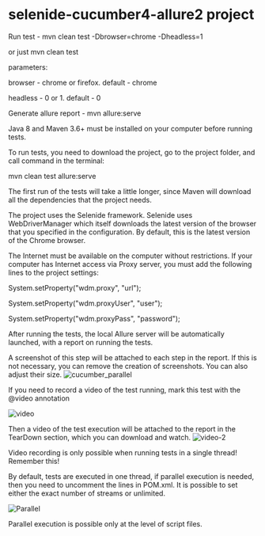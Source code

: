 # selenide-cucumber4-allure2 project

Run test - mvn clean test -Dbrowser=chrome -Dheadless=1 

or just mvn clean test

parameters:

browser - chrome or firefox. default - chrome

headless - 0 or 1. default - 0

Generate allure report - mvn allure:serve


Java 8 and Maven 3.6+ must be installed on your computer before running tests.

To run tests, you need to download the project, 
go to the project folder, and call command in the terminal:

mvn clean test allure:serve

The first run of the tests will take a little longer, 
since Maven will download all the dependencies that the project needs.

The project uses the Selenide framework. Selenide uses WebDriverManager
which itself downloads the latest version of the browser that you specified in the configuration. 
By default, this is the latest version of the Chrome browser.

The Internet must be available on the computer without restrictions. 
If your computer has Internet access via Proxy server, 
you must add the following lines to the project settings:

System.setProperty("wdm.proxy", "url");

System.setProperty("wdm.proxyUser", "user");

System.setProperty("wdm.proxyPass", "password");

After running the tests, the local Allure server will be automatically launched,
with a report on running the tests.

A screenshot of this step will be attached to each step in the report. 
If this is not necessary, you can remove the creation of screenshots. 
You can also adjust their size.
![cucumber_parallel](https://user-images.githubusercontent.com/25115868/91716912-2c102280-eb99-11ea-83e7-38e6c14f8919.PNG)

If you need to record a video of the test running, mark this test with the @video annotation

![video](https://user-images.githubusercontent.com/25115868/91716946-3c280200-eb99-11ea-9f80-e5fd9cd8172d.PNG)

Then a video of the test execution will be attached to the report in the TearDown section, which you can download and watch.
![video-2](https://user-images.githubusercontent.com/25115868/91716970-45b16a00-eb99-11ea-9a00-248ddef905a9.PNG)

Video recording is only possible when running tests in a single thread! Remember this!


By default, tests are executed in one thread, if parallel execution is needed, then you need to uncomment the lines in POM.xml. 
It is possible to set either the exact number of streams or unlimited.

![Parallel](https://user-images.githubusercontent.com/25115868/91717205-b193d280-eb99-11ea-8c89-1557d98a55b5.PNG)

Parallel execution is possible only at the level of script files.
